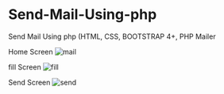 # Send-Mail-Using-php
Send Mail Using php (HTML, CSS, BOOTSTRAP 4+, PHP Mailer

Home Screen
![mail](https://user-images.githubusercontent.com/45098599/79381041-fae2dd00-7f7e-11ea-8c54-2663f223be67.png)

fill Screen
![fill](https://user-images.githubusercontent.com/45098599/79381320-704ead80-7f7f-11ea-8573-b77924fea542.png)

Send Screen
![send](https://user-images.githubusercontent.com/45098599/79381050-fe766400-7f7e-11ea-9c13-96bc46c6ce4c.png)

